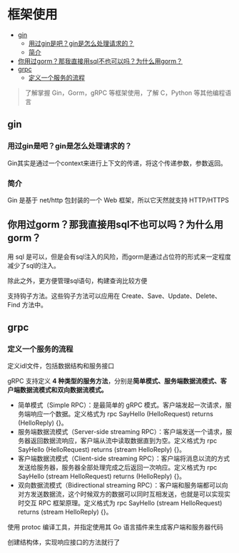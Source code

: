 # 框架使用

- [gin](#gin)
  - [用过gin是吧？gin是怎么处理请求的？](#用过gin是吧gin是怎么处理请求的)
  - [简介](#简介)
- [你用过gorm？那我直接用sql不也可以吗？为什么用gorm？](#你用过gorm那我直接用sql不也可以吗为什么用gorm)
- [grpc](#grpc)
  - [定义一个服务的流程](#定义一个服务的流程)


> 了解掌握 Gin，Gorm，gRPC 等框架使用，了解 C，Python 等其他编程语言

## gin
###  用过gin是吧？gin是怎么处理请求的？

Gin其实是通过一个context来进行上下文的传递，将这个传递参数，参数返回。
###  简介
Gin 是基于 net/http 包封装的一个 Web 框架，所以它天然就支持 HTTP/HTTPS


##  你用过gorm？那我直接用sql不也可以吗？为什么用gorm？

用 sql 是可以，但是会有sql注入的风险，而gorm是通过占位符的形式来一定程度减少了sql的注入。

除此之外，更方便管理sql语句，构建查询比较方便

支持钩子方法。这些钩子方法可以应用在 Create、Save、Update、Delete、Find 方法中。


## grpc
### 定义一个服务的流程
定义idl文件，包括数据结构和服务接口

gRPC 支持定义 **4 种类型的服务方法**，分别是**简单模式、服务端数据流模式、客户端数据流模式和双向数据流模式。**
- 简单模式（Simple RPC）：是最简单的 gRPC 模式。客户端发起一次请求，服务端响应一个数据。定义格式为 rpc SayHello (HelloRequest) returns (HelloReply) {}。
- 服务端数据流模式（Server-side streaming RPC）：客户端发送一个请求，服务器返回数据流响应，客户端从流中读取数据直到为空。定义格式为 rpc SayHello (HelloRequest) returns (stream HelloReply) {}。
- 客户端数据流模式（Client-side streaming RPC）：客户端将消息以流的方式发送给服务器，服务器全部处理完成之后返回一次响应。定义格式为 rpc SayHello (stream HelloRequest) returns (HelloReply) {}。
- 双向数据流模式（Bidirectional streaming RPC）：客户端和服务端都可以向对方发送数据流，这个时候双方的数据可以同时互相发送，也就是可以实现实时交互 RPC 框架原理。定义格式为 rpc SayHello (stream HelloRequest) returns (stream HelloReply) {}。

使用 protoc 编译工具，并指定使用其 Go 语言插件来生成客户端和服务器代码

创建结构体，实现响应接口的方法就行了



























































